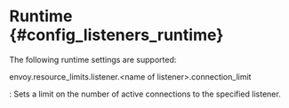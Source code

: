 Runtime {#config_listeners_runtime}
=======

The following runtime settings are supported:

envoy.resource_limits.listener.\<name of listener\>.connection_limit

:   Sets a limit on the number of active connections to the specified
    listener.
